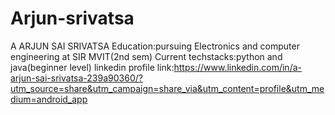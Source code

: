 # Arjun-srivatsa
A ARJUN SAI SRIVATSA   Education:pursuing Electronics and computer engineering at SIR MVIT(2nd sem)  Current techstacks:python and java(beginner level)  linkedin profile link:https://www.linkedin.com/in/a-arjun-sai-srivatsa-239a90360/?utm_source=share&utm_campaign=share_via&utm_content=profile&utm_medium=android_app                                                                              

